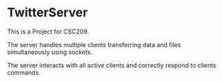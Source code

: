 # TwitterServer

This is a Project for CSC209.

The server handles multiple clients transferring data and files simultaneously using sockets.

The server interacts with all active clients and correctly respond to clients commands.
